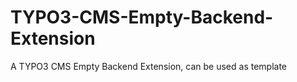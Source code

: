 TYPO3-CMS-Empty-Backend-Extension
=================================

A TYPO3 CMS Empty Backend Extension, can be used as template
